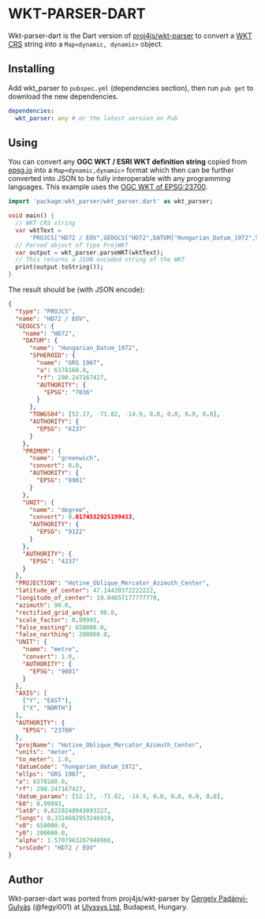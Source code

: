 # WKT-PARSER-DART

Wkt-parser-dart is the Dart version of [proj4js/wkt-parser](https://github.com/proj4js/wkt-parser) to convert a [WKT CRS](https://www.ogc.org/standards/wkt-crs) string into a `Map<dynamic, dynamic>` object.

## Installing

Add wkt_parser to `pubspec.yml` (dependencies section), then run `pub get` to download the new dependencies.

```yml
dependencies:
  wkt_parser: any # or the latest version on Pub
```

## Using

You can convert any **OGC WKT / ESRI WKT definition string** copied from [epsg.io](http://epsg.io/) into a `Map<dynamic,dynamic>` format which then can be further converted into JSON to be fully interoperable with any programming languages. This example uses the [OGC WKT of EPSG:23700](http://epsg.io/23700.wkt).

```dart
import 'package:wkt_parser/wkt_parser.dart' as wkt_parser;

void main() {
  // WKT CRS string
  var wktText =
      'PROJCS["HD72 / EOV",GEOGCS["HD72",DATUM["Hungarian_Datum_1972",SPHEROID["GRS 1967",6378160,298.247167427,AUTHORITY["EPSG","7036"]],TOWGS84[52.17,-71.82,-14.9,0,0,0,0],AUTHORITY["EPSG","6237"]],PRIMEM["Greenwich",0,AUTHORITY["EPSG","8901"]],UNIT["degree",0.0174532925199433,AUTHORITY["EPSG","9122"]],AUTHORITY["EPSG","4237"]],PROJECTION["Hotine_Oblique_Mercator_Azimuth_Center"],PARAMETER["latitude_of_center",47.14439372222222],PARAMETER["longitude_of_center",19.04857177777778],PARAMETER["azimuth",90],PARAMETER["rectified_grid_angle",90],PARAMETER["scale_factor",0.99993],PARAMETER["false_easting",650000],PARAMETER["false_northing",200000],UNIT["metre",1,AUTHORITY["EPSG","9001"]],AXIS["Y",EAST],AXIS["X",NORTH],AUTHORITY["EPSG","23700"]]';
  // Parsed object of type ProjWKT
  var output = wkt_parser.parseWKT(wktText);
  // This returns a JSON encoded string of the WKT
  print(output.toString());
}
```

The result should be (with JSON encode):

```json
{
  "type": "PROJCS",
  "name": "HD72 / EOV",
  "GEOGCS": {
    "name": "HD72",
    "DATUM": {
      "name": "Hungarian_Datum_1972",
      "SPHEROID": {
        "name": "GRS 1967",
        "a": 6378160.0,
        "rf": 298.247167427,
        "AUTHORITY": {
          "EPSG": "7036"
        }
      },
      "TOWGS84": [52.17, -71.82, -14.9, 0.0, 0.0, 0.0, 0.0],
      "AUTHORITY": {
        "EPSG": "6237"
      }
    },
    "PRIMEM": {
      "name": "greenwich",
      "convert": 0.0,
      "AUTHORITY": {
        "EPSG": "8901"
      }
    },
    "UNIT": {
      "name": "degree",
      "convert": 0.0174532925199433,
      "AUTHORITY": {
        "EPSG": "9122"
      }
    },
    "AUTHORITY": {
      "EPSG": "4237"
    }
  },
  "PROJECTION": "Hotine_Oblique_Mercator_Azimuth_Center",
  "latitude_of_center": 47.14439372222222,
  "longitude_of_center": 19.04857177777778,
  "azimuth": 90.0,
  "rectified_grid_angle": 90.0,
  "scale_factor": 0.99993,
  "false_easting": 650000.0,
  "false_northing": 200000.0,
  "UNIT": {
    "name": "metre",
    "convert": 1.0,
    "AUTHORITY": {
      "EPSG": "9001"
    }
  },
  "AXIS": [
    ["Y", "EAST"],
    ["X", "NORTH"]
  ],
  "AUTHORITY": {
    "EPSG": "23700"
  },
  "projName": "Hotine_Oblique_Mercator_Azimuth_Center",
  "units": "meter",
  "to_meter": 1.0,
  "datumCode": "hungarian_datum_1972",
  "ellps": "GRS 1967",
  "a": 6378160.0,
  "rf": 298.247167427,
  "datum_params": [52.17, -71.82, -14.9, 0.0, 0.0, 0.0, 0.0],
  "k0": 0.99993,
  "lat0": 0.8228248943093227,
  "longc": 0.3324602953246919,
  "x0": 650000.0,
  "y0": 200000.0,
  "alpha": 1.5707963267948966,
  "srsCode": "HD72 / EOV"
}
```

## Author

Wkt-parser-dart was ported from proj4js/wkt-parser by [Gergely Padányi-Gulyás](https://twitter.com/fegyi001) (@fegyi001) at [Ulyssys Ltd](https://www.ulyssys.hu/index_en.html), Budapest, Hungary.
